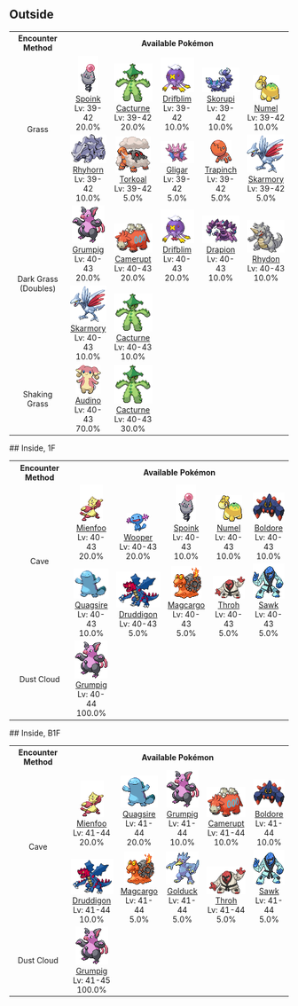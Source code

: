 ## Outside

<table><tr><th colspan="1">Encounter Method</th><th colspan="5" style = "text-align: center;">Available Pokémon</th></tr>
<tr><td rowspan="2" style="vertical-align: middle; word-wrap: break-word; text-align: center;">Grass</td><td style="text-align: center; vertical-align: bottom;"> <img src="../../img/animated/325.gif"> <br> <a href="../../pokemons/325">Spoink</a> <br> Lv: 39-42 <br> 20.0% </td><td style="text-align: center; vertical-align: bottom;"> <img src="../../img/animated/332.gif"> <br> <a href="../../pokemons/332">Cacturne</a> <br> Lv: 39-42 <br> 20.0% </td><td style="text-align: center; vertical-align: bottom;"> <img src="../../img/animated/426.gif"> <br> <a href="../../pokemons/426">Drifblim</a> <br> Lv: 39-42 <br> 10.0% </td><td style="text-align: center; vertical-align: bottom;"> <img src="../../img/animated/451.gif"> <br> <a href="../../pokemons/451">Skorupi</a> <br> Lv: 39-42 <br> 10.0% </td><td style="text-align: center; vertical-align: bottom;"> <img src="../../img/animated/322.gif"> <br> <a href="../../pokemons/322">Numel</a> <br> Lv: 39-42 <br> 10.0% </td></tr>
<tr><td style="text-align: center; vertical-align: bottom;"> <img src="../../img/animated/111.gif"> <br> <a href="../../pokemons/111">Rhyhorn</a> <br> Lv: 39-42 <br> 10.0% </td><td style="text-align: center; vertical-align: bottom;"> <img src="../../img/animated/324.gif"> <br> <a href="../../pokemons/324">Torkoal</a> <br> Lv: 39-42 <br> 5.0% </td><td style="text-align: center; vertical-align: bottom;"> <img src="../../img/animated/207.gif"> <br> <a href="../../pokemons/207">Gligar</a> <br> Lv: 39-42 <br> 5.0% </td><td style="text-align: center; vertical-align: bottom;"> <img src="../../img/animated/328.gif"> <br> <a href="../../pokemons/328">Trapinch</a> <br> Lv: 39-42 <br> 5.0% </td><td style="text-align: center; vertical-align: bottom;"> <img src="../../img/animated/227.gif"> <br> <a href="../../pokemons/227">Skarmory</a> <br> Lv: 39-42 <br> 5.0% </td></tr>
<tr><td rowspan="2" style="vertical-align: middle; word-wrap: break-word; text-align: center;">Dark Grass (Doubles)</td><td style="text-align: center; vertical-align: bottom;"> <img src="../../img/animated/326.gif"> <br> <a href="../../pokemons/326">Grumpig</a> <br> Lv: 40-43 <br> 20.0% </td><td style="text-align: center; vertical-align: bottom;"> <img src="../../img/animated/323.gif"> <br> <a href="../../pokemons/323">Camerupt</a> <br> Lv: 40-43 <br> 20.0% </td><td style="text-align: center; vertical-align: bottom;"> <img src="../../img/animated/426.gif"> <br> <a href="../../pokemons/426">Drifblim</a> <br> Lv: 40-43 <br> 20.0% </td><td style="text-align: center; vertical-align: bottom;"> <img src="../../img/animated/452.gif"> <br> <a href="../../pokemons/452">Drapion</a> <br> Lv: 40-43 <br> 10.0% </td><td style="text-align: center; vertical-align: bottom;"> <img src="../../img/animated/112.gif"> <br> <a href="../../pokemons/112">Rhydon</a> <br> Lv: 40-43 <br> 10.0% </td></tr>
<tr><td style="text-align: center; vertical-align: bottom;"> <img src="../../img/animated/227.gif"> <br> <a href="../../pokemons/227">Skarmory</a> <br> Lv: 40-43 <br> 10.0% </td><td style="text-align: center; vertical-align: bottom;"> <img src="../../img/animated/332.gif"> <br> <a href="../../pokemons/332">Cacturne</a> <br> Lv: 40-43 <br> 10.0% </td><td></td><td></td><td></td></tr>
<tr><td rowspan="1" style="vertical-align: middle; word-wrap: break-word; text-align: center;">Shaking Grass</td><td style="text-align: center; vertical-align: bottom;"> <img src="../../img/animated/531.gif"> <br> <a href="../../pokemons/531">Audino</a> <br> Lv: 40-43 <br> 70.0% </td><td style="text-align: center; vertical-align: bottom;"> <img src="../../img/animated/332.gif"> <br> <a href="../../pokemons/332">Cacturne</a> <br> Lv: 40-43 <br> 30.0% </td><td></td><td></td><td></td></tr></table>
## Inside, 1F

<table><tr><th colspan="1">Encounter Method</th><th colspan="5" style = "text-align: center;">Available Pokémon</th></tr>
<tr><td rowspan="2" style="vertical-align: middle; word-wrap: break-word; text-align: center;">Cave</td><td style="text-align: center; vertical-align: bottom;"> <img src="../../img/animated/619.gif"> <br> <a href="../../pokemons/619">Mienfoo</a> <br> Lv: 40-43 <br> 20.0% </td><td style="text-align: center; vertical-align: bottom;"> <img src="../../img/animated/194.gif"> <br> <a href="../../pokemons/194">Wooper</a> <br> Lv: 40-43 <br> 20.0% </td><td style="text-align: center; vertical-align: bottom;"> <img src="../../img/animated/325.gif"> <br> <a href="../../pokemons/325">Spoink</a> <br> Lv: 40-43 <br> 10.0% </td><td style="text-align: center; vertical-align: bottom;"> <img src="../../img/animated/322.gif"> <br> <a href="../../pokemons/322">Numel</a> <br> Lv: 40-43 <br> 10.0% </td><td style="text-align: center; vertical-align: bottom;"> <img src="../../img/animated/525.gif"> <br> <a href="../../pokemons/525">Boldore</a> <br> Lv: 40-43 <br> 10.0% </td></tr>
<tr><td style="text-align: center; vertical-align: bottom;"> <img src="../../img/animated/195.gif"> <br> <a href="../../pokemons/195">Quagsire</a> <br> Lv: 40-43 <br> 10.0% </td><td style="text-align: center; vertical-align: bottom;"> <img src="../../img/animated/621.gif"> <br> <a href="../../pokemons/621">Druddigon</a> <br> Lv: 40-43 <br> 5.0% </td><td style="text-align: center; vertical-align: bottom;"> <img src="../../img/animated/219.gif"> <br> <a href="../../pokemons/219">Magcargo</a> <br> Lv: 40-43 <br> 5.0% </td><td style="text-align: center; vertical-align: bottom;"> <img src="../../img/animated/538.gif"> <br> <a href="../../pokemons/538">Throh</a> <br> Lv: 40-43 <br> 5.0% </td><td style="text-align: center; vertical-align: bottom;"> <img src="../../img/animated/539.gif"> <br> <a href="../../pokemons/539">Sawk</a> <br> Lv: 40-43 <br> 5.0% </td></tr>
<tr><td rowspan="1" style="vertical-align: middle; word-wrap: break-word; text-align: center;">Dust Cloud</td><td style="text-align: center; vertical-align: bottom;"> <img src="../../img/animated/326.gif"> <br> <a href="../../pokemons/326">Grumpig</a> <br> Lv: 40-44 <br> 100.0% </td><td></td><td></td><td></td><td></td></tr></table>
## Inside, B1F

<table><tr><th colspan="1">Encounter Method</th><th colspan="5" style = "text-align: center;">Available Pokémon</th></tr>
<tr><td rowspan="2" style="vertical-align: middle; word-wrap: break-word; text-align: center;">Cave</td><td style="text-align: center; vertical-align: bottom;"> <img src="../../img/animated/619.gif"> <br> <a href="../../pokemons/619">Mienfoo</a> <br> Lv: 41-44 <br> 20.0% </td><td style="text-align: center; vertical-align: bottom;"> <img src="../../img/animated/195.gif"> <br> <a href="../../pokemons/195">Quagsire</a> <br> Lv: 41-44 <br> 20.0% </td><td style="text-align: center; vertical-align: bottom;"> <img src="../../img/animated/326.gif"> <br> <a href="../../pokemons/326">Grumpig</a> <br> Lv: 41-44 <br> 10.0% </td><td style="text-align: center; vertical-align: bottom;"> <img src="../../img/animated/323.gif"> <br> <a href="../../pokemons/323">Camerupt</a> <br> Lv: 41-44 <br> 10.0% </td><td style="text-align: center; vertical-align: bottom;"> <img src="../../img/animated/525.gif"> <br> <a href="../../pokemons/525">Boldore</a> <br> Lv: 41-44 <br> 10.0% </td></tr>
<tr><td style="text-align: center; vertical-align: bottom;"> <img src="../../img/animated/621.gif"> <br> <a href="../../pokemons/621">Druddigon</a> <br> Lv: 41-44 <br> 10.0% </td><td style="text-align: center; vertical-align: bottom;"> <img src="../../img/animated/219.gif"> <br> <a href="../../pokemons/219">Magcargo</a> <br> Lv: 41-44 <br> 5.0% </td><td style="text-align: center; vertical-align: bottom;"> <img src="../../img/animated/55.gif"> <br> <a href="../../pokemons/055">Golduck</a> <br> Lv: 41-44 <br> 5.0% </td><td style="text-align: center; vertical-align: bottom;"> <img src="../../img/animated/538.gif"> <br> <a href="../../pokemons/538">Throh</a> <br> Lv: 41-44 <br> 5.0% </td><td style="text-align: center; vertical-align: bottom;"> <img src="../../img/animated/539.gif"> <br> <a href="../../pokemons/539">Sawk</a> <br> Lv: 41-44 <br> 5.0% </td></tr>
<tr><td rowspan="1" style="vertical-align: middle; word-wrap: break-word; text-align: center;">Dust Cloud</td><td style="text-align: center; vertical-align: bottom;"> <img src="../../img/animated/326.gif"> <br> <a href="../../pokemons/326">Grumpig</a> <br> Lv: 41-45 <br> 100.0% </td><td></td><td></td><td></td><td></td></tr></table>
